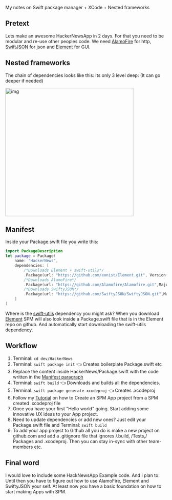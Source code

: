 My notes on Swift package manager + XCode + Nested frameworks<!--more--> 

## Pretext
Lets make an awesome HackerNewsApp in 2 days. For that you need to be modular and re-use other peoples code. We need [AlamoFire](https://github.com/Alamofire/Alamofire)  for http, [SwiftJSON](https://github.com/SwiftyJSON/SwiftyJSON)  for json and [Element](https://github.com/eonist/Element)  for GUI. 

## Nested frameworks
The chain of dependencies looks like this: Its only 3 level deep: (It can go deeper if needed)   

<img width="400" alt="img" src="https://dl.dropboxusercontent.com/u/2559476/hacker_news_SPM_diagram.svg">

## Manifest 

Inside your Package.swift file you write this:  

```swift
import PackageDescription
let package = Package(
    name: "HackerNews",
	dependencies: [
		/*Downloads Element + swift-utils*/
		.Package(url: "https://github.com/eonist/Element.git", Version(0, 0, 0, prereleaseIdentifiers: ["alpha", "5"])),
		/*Downloads AlamoFire*/
		.Package(url: "https://github.com/Alamofire/Alamofire.git",MajorVersion:4,minor:3),
		/*Downloads SwiftyJSON*/
		.Package(url: "https://github.com/SwiftyJSON/SwiftyJSON.git",MajorVersion:3,minor:1)
    ]
)
```

Where is the [swift-utils](https://github.com/eonist/swift-utils) dependency you might ask? When you download [Element](https://github.com/eonist/Element)  SPM will also look inside a Package.swift file that is in the Element repo on github. And automatically start downloading the swift-utils dependency.

## Workflow

1. Terminal: ``cd dev/HackerNews``
2. Terminal: ``swift package init`` 👈 Creates boilerplate Package.swift etc
3. Replace the content inside HackerNews/Package.swift with the code written in the [Manifest paragraph](#manifest) 
4. Terminal: ``swift build`` 👈 Downloads and builds all the dependencies. 
5. Terminal: ``swift package generate-xcodeproj`` 👈 Creates .xcodeproj
6. Follow my [Tutorial](http://stylekit.org/blog/2017/02/05/Xcode-and-spm/)  on how to Create an SPM App project from a SPM created .xcodeproj file
7. Once you have your first "Hello world" going. Start adding some innovative UX ideas to your App project. 
8. Need to update dependencies or add new ones? Just edit your Package.swift file and Terminal: ``swift build`` 
9. To add your app project to Github all you do is make a new project on github.com and add a .gitignore file that ignores /.build, /Tests,/ Packages and .xcodeproj. Then you can stay in-sync with other team-members etc. 

## Final word  
I would love to include some HackNewsApp Example code. And I plan to. Until then you have to figure out how to use AlamoFire, Element and SwiftyJSON your self. At least now you have a basic foundation on how to start making Apps with SPM. 